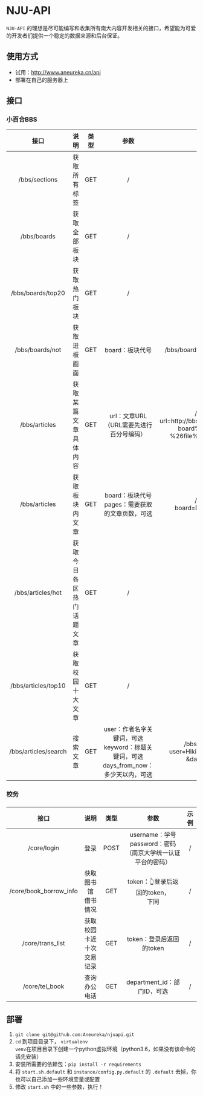 # NJU-API

<code>NJU-API</code> 的理想是尽可能编写和收集所有南大内容开发相关的接口，希望能为可爱的开发者们提供一个稳定的数据来源和后台保证。



## 使用方式

   * 试用：http://www.aneureka.cn/api
   * 部署在自己的服务器上 



## 接口

### 小百合BBS

|         接口         |           说明           | 类型 |                             参数                             |                             示例                             |
| :------------------: | :----------------------: | :--: | :----------------------------------------------------------: | :----------------------------------------------------------: |
|    /bbs/sections     |       获取所有标签       | GET  |                              /                               |                              /                               |
|     /bbs/boards      |       获取全部板块       | GET  |                              /                               |                              /                               |
|  /bbs/boards/top20   |       获取热门板块       | GET  |                              /                               |                              /                               |
|   /bbs/boards/not    |       获取进板画面       | GET  |                       board：板块代号                        |               /bbs/boards/not?board=D_Physics                |
|    /bbs/articles     |   获取某篇文章具体内容   | GET  |         url：文章URL<br/>（URL需要先进行百分号编码）         | /bbs/articles?<br/>url=http:\/\/bbs.nju.edu.cn\/bbstcon%3F<br/>board%3DV_Suggestions<br/>%26file%3DM.1537578669.A |
|    /bbs/articles     |      获取板块内文章      | GET  |     board：板块代号<br/>pages：需要获取的文章页数，可选      |          /bbs/articles?<br/>board=D_Physics&pages=2          |
|  /bbs/articles/hot   | 获取今日各区热门话题文章 | GET  |                              /                               |                              /                               |
| /bbs/articles/top10  |     获取校园十大文章     | GET  |                              /                               |                              /                               |
| /bbs/articles/search |         搜索文章         | GET  | user：作者名字关键词，可选<br/>keyword：标题关键词，可选<br/>days_from_now：多少天以内，可选 | /bbs/articles/search?<br/>user=Hiki&keyword=Handsome<br/>&days_from_now=7 |

### 校务

### 

|          接口          |             说明              | 类型 |                             参数                             | 示例 |
| :--------------------: | :---------------------------: | :--: | :----------------------------------------------------------: | :--: |
|      /core/login       |             登录              | POST | username：学号<br/>password：密码<br/>（南京大学统一认证平台的密码） |  /   |
| /core/book_borrow_info |    获取图书馆<br/>借书情况    | GET  |             token：👆登录后返回的token，<br/>下同             |  /   |
|    /core/trans_list    | 获取校园卡近十次<br/>交易记录 | GET  |                   token：登录后返回的token                   |  /   |
|     /core/tel_book     |         查询办公电话          | GET  |                 department_id：部门ID，可选                  |  /   |



## 部署

1. <code>git clone git@github\.com:Aneureka/njuapi.git</code>
2. <code>cd</code> 到项目目录下， <code>virtualenv venv</code>在项目目录下创建一个python虚拟环境（python3.6，如果没有该命令的话先安装）
3. 安装所需要的依赖包：<code>pip install -r requirements</code>
4. 将 <code>start.sh.default</code> 和 <code>instance/config.py.default</code> 的 <code>.default</code> 去掉，你也可以自己添加一些环境变量或配置
5. 修改 <code>start.sh</code> 中的一些参数，执行！

